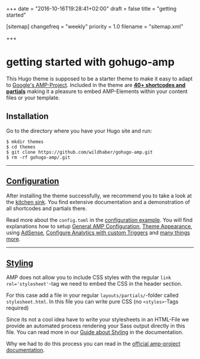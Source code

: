 +++
date = "2016-10-16T19:28:41+02:00"
draft = false
title = "getting started"

[sitemap]
  changefreq = "weekly"
  priority = 1.0
  filename = "sitemap.xml"
  
+++

#  getting started with gohugo-amp

This Hugo theme is supposed to be a starter theme to make it easy to adapt to [Google's AMP-Project](https://www.ampproject.org/). Included in the theme are [**40+ shortcodes and partials**](/shortcodes/) making it a pleasure to embed AMP-Elements within your content files or your template.

## Installation

Go to the directory where you have your Hugo site and run:

```
$ mkdir themes
$ cd themes
$ git clone https://github.com/wildhaber/gohugo-amp.git
$ rm -rf gohugo-amp/.git
```

---

## [Configuration](/config/)

After installing the theme successfully, we recommend you to take a look at the [kitchen sink](/ktichen-sink/). You find extensive documentation and a demonstration of all shortcodes and partials there.

Read more about the `config.toml` in the [configuration example](/config/). You will find explanations how to setup [General AMP Configuration](/config/amp/), [Theme Appearance](/config/appearance/), using [AdSense](/config/adsense/), [Configure Analytics with custom Triggers](/config/analytics/) and [many things more](/config/).

---

## [Styling](/styling/)

AMP does not allow you to include CSS styles with the regular `link rel='stylesheet'`-tag we need to embed the CSS in the header section.

For this case add a file in your regular `layouts/partials/`-folder called `stylesheet.html`. In this file you can write pure CSS (no `<styles>`-Tags required) 

Since its not a cool idea have to write your stylesheets in an HTML-File we provide an automated process rendering your Sass output directly in this file. You can read more in our [Guide about Styling](https://gohugo-amp.gohugohq.com/styling/) in the documentation.

Why we had to do this process you can read in the [official amp-project documentation](https://www.ampproject.org/docs/guides/responsive_amp).
